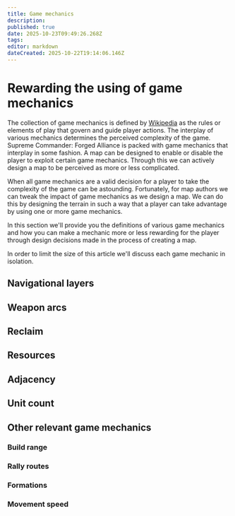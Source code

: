 ```yaml
---
title: Game mechanics
description: 
published: true
date: 2025-10-23T09:49:26.268Z
tags: 
editor: markdown
dateCreated: 2025-10-22T19:14:06.146Z
---
```


# Rewarding the using of game mechanics

The collection of game mechanics is defined by [Wikipedia](https://en.wikipedia.org/wiki/Game_mechanics) as the rules or elements of play that govern and guide player actions. The interplay of various mechanics determines the perceived complexity of the game. Supreme Commander: Forged Alliance is packed with game mechanics that interplay in some fashion. A map can be designed to enable or disable the player to exploit certain game mechanics. Through this we can actively design a map to be perceived as more or less complicated.


When all game mechanics are a valid decision for a player to take the complexity of the game can be astounding. Fortunately, for map authors we can tweak the impact of game mechanics as we design a map. We can do this by designing the terrain in such a way that a player can take advantage by using one or more game mechanics. 



In this section we'll provide you the definitions of various game mechanics and how you can make a mechanic more or less rewarding for the player through design decisions made in the process of creating a map.

In order to limit the size of this article we'll discuss each game mechanic in isolation. 


## Navigational layers

## Weapon arcs

## Reclaim

## Resources

## Adjacency

## Unit count

## Other relevant game mechanics

### Build range

### Rally routes

### Formations

### Movement speed

